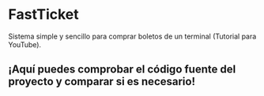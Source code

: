 FastTicket
==========

Sistema simple y sencillo para comprar boletos de un terminal (Tutorial para YouTube).

¡Aquí puedes comprobar el código fuente del proyecto y comparar si es necesario!
--------------------------------------------------------------------------------

